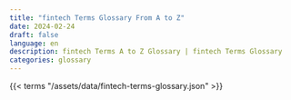 ```yaml
---
title: "fintech Terms Glossary From A to Z"  
date: 2024-02-24
draft: false
language: en
description: fintech Terms A to Z Glossary | fintech Terms Glossary
categories: glossary
---
```


{{< terms "/assets/data/fintech-terms-glossary.json" >}}